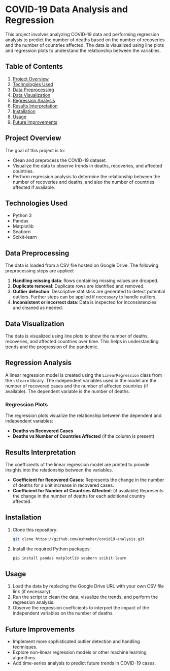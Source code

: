 # COVID-19 Data Analysis and Regression

This project involves analyzing COVID-19 data and performing regression analysis to predict the number of deaths based on the number of recoveries and the number of countries affected. The data is visualized using line plots and regression plots to understand the relationship between the variables.

## Table of Contents
1. [Project Overview](#project-overview)
2. [Technologies Used](#technologies-used)
3. [Data Preprocessing](#data-preprocessing)
4. [Data Visualization](#data-visualization)
5. [Regression Analysis](#regression-analysis)
6. [Results Interpretation](#results-interpretation)
7. [Installation](#installation)
8. [Usage](#usage)
9. [Future Improvements](#future-improvements)

## Project Overview

The goal of this project is to:
- Clean and preprocess the COVID-19 dataset.
- Visualize the data to observe trends in deaths, recoveries, and affected countries.
- Perform regression analysis to determine the relationship between the number of recoveries and deaths, and also the number of countries affected if available.

## Technologies Used

- Python 3
- Pandas
- Matplotlib
- Seaborn
- Scikit-learn

## Data Preprocessing

The data is loaded from a CSV file hosted on Google Drive. The following preprocessing steps are applied:

1. **Handling missing data**: Rows containing missing values are dropped.
2. **Duplicate removal**: Duplicate rows are identified and removed.
3. **Outlier detection**: Descriptive statistics are generated to detect potential outliers. Further steps can be applied if necessary to handle outliers.
4. **Inconsistent or incorrect data**: Data is inspected for inconsistencies and cleaned as needed.

## Data Visualization

The data is visualized using line plots to show the number of deaths, recoveries, and affected countries over time. This helps in understanding trends and the progression of the pandemic.

## Regression Analysis

A linear regression model is created using the `LinearRegression` class from the `sklearn` library. The independent variables used in the model are the number of recovered cases and the number of affected countries (if available). The dependent variable is the number of deaths.

### Regression Plots

The regression plots visualize the relationship between the dependent and independent variables:

- **Deaths vs Recovered Cases**
- **Deaths vs Number of Countries Affected** (if the column is present)

## Results Interpretation

The coefficients of the linear regression model are printed to provide insights into the relationship between the variables.

- **Coefficient for Recovered Cases**: Represents the change in the number of deaths for a unit increase in recovered cases.
- **Coefficient for Number of Countries Affected**: (if available) Represents the change in the number of deaths for each additional country affected.

## Installation

1. Clone this repository:
    ```bash
    git clone https://github.com/eshmehar/covid19-analysis.git
    ```
2. Install the required Python packages:
    ```bash
    pip install pandas matplotlib seaborn scikit-learn
    ```

## Usage

1. Load the data by replacing the Google Drive URL with your own CSV file link (if necessary).
2. Run the script to clean the data, visualize the trends, and perform the regression analysis.
3. Observe the regression coefficients to interpret the impact of the independent variables on the number of deaths.

## Future Improvements

- Implement more sophisticated outlier detection and handling techniques.
- Explore non-linear regression models or other machine learning algorithms.
- Add time-series analysis to predict future trends in COVID-19 cases.
